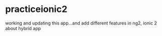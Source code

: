 # practiceionic2
working and updating this app...and add different features in ng2, ionic 2 about hybrid app
